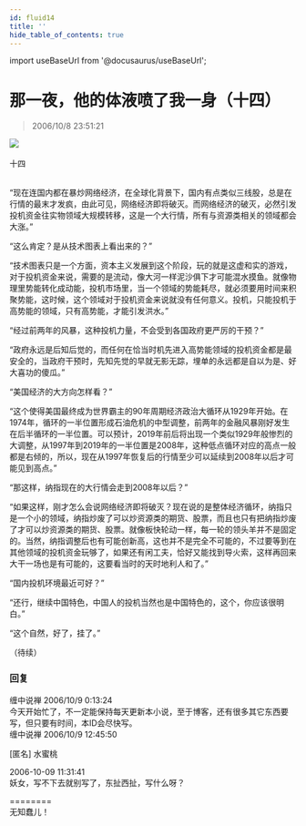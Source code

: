 ```yaml
---
id: fluid14
title: ''
hide_table_of_contents: true
---
```


import useBaseUrl from '@docusaurus/useBaseUrl';

# 那一夜，他的体液喷了我一身（十四）

> 2006/10/8 23:51:21

<div style={{textAlign: 'center'}}>
<img src={useBaseUrl('https://crustipfs.info/ipfs/QmXSnds2BF97yuZwYAMLwrpjQcuPcm22WGsFmBJfWFTEUM/fluid/14/gp_m.jpeg')} /> <br/><br/>
十四
</div><br/>

“现在连国内都在暴炒网络经济，在全球化背景下，国内有点类似三线股，总是在行情的最末才发疯，由此可见，网络经济即将破灭。而网络经济的破灭，必然引发投机资金往实物领域大规模转移，这是一个大行情，所有与资源类相关的领域都会大涨。”

“这么肯定？是从技术图表上看出来的？”

“技术图表只是一个方面，资本主义发展到这个阶段，玩的就是这虚和实的游戏，对于投机资金来说，需要的是流动，像大河一样泥沙俱下才可能混水摸鱼。就像物理里势能转化成动能，投机市场里，当一个领域的势能耗尽，就必须要用时间来积聚势能，这时候，这个领域对于投机资金来说就没有任何意义。投机，只能投机于高势能的领域，只有高势能，才能引发洪水。”

“经过前两年的风暴，这种投机力量，不会受到各国政府更严厉的干预？”

“政府永远是后知后觉的，而任何在恰当时机先进入高势能领域的投机资金都是最安全的，当政府干预时，先知先觉的早就无影无踪，埋单的永远都是自以为是、好大喜功的傻瓜。”

“美国经济的大方向怎样看？”

“这个使得美国最终成为世界霸主的90年周期经济政治大循环从1929年开始。在1974年，循环的一半位置形成石油危机的中型调整，前两年的金融风暴刚好发生在后半循环的一半位置。可以预计，2019年前后将出现一个类似1929年般惨烈的大调整，从1997年到2019年的一半位置是2008年，这种低点循环对应的高点一般都是右倾的，所以，现在从1997年恢复后的行情至少可以延续到2008年以后才可能见到高点。”

“那这样，纳指现在的大行情会走到2008年以后？”

“如果这样，刚才怎么会说网络经济即将破灭？现在说的是整体经济循环，纳指只是一个小的领域，纳指炒废了可以炒资源类的期货、股票，而且也只有把纳指炒废了才可以炒资源类的期货、股票。就像板快轮动一样，每一轮的领头羊并不是固定的。当然，纳指调整后也有可能创新高，这也并不是完全不可能的，不过要等到在其他领域的投机资金玩够了，如果还有闲工夫，恰好又能找到导火索，这样再回来大干一场也是有可能的，这要看当时的天时地利人和了。”

“国内投机环境最近可好？”

“还行，继续中国特色，中国人的投机当然也是中国特色的，这个，你应该很明白。”

“这个自然，好了，挂了。”

（待续）

### 回复

<div class='blog-comment'>
<span class='blog-comment-chan'>缠中说禅</span> 2006/10/9 0:13:24<br/>
今天开始忙了，不一定能保持每天更新本小说，至于博客，还有很多其它东西要写，但只要有时间，本ID会尽快写。
</div>

<div class='blog-comment'>
<span class='blog-comment-chan'>缠中说禅</span> 2006/10/9 12:45:50<br/>

[匿名] 水蜜桃 

 
2006-10-09 11:31:41 <br/>
妖女，写不下去就别写了，东扯西扯，写什么呀？ 
 
========<br/>
无知蠢儿！
</div>